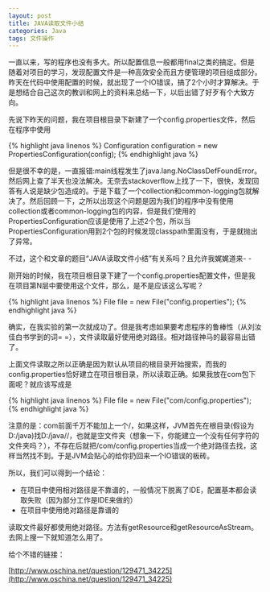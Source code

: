 ```yaml
---
layout: post
title: JAVA读取文件小结
categories: Java
tags: 文件操作
---
```


一直以来，写的程序也没有多大。所以配置信息一般都用final之类的搞定。但是随着对项目的学习，发现配置文件是一种高效安全而且方便管理的项目组成部分。昨天在代码中使用配置的时候，就出现了一个IO错误，搞了2个小时才算解决。于是想结合自己这次的教训和网上的资料来总结一下，以后出错了好歹有个大致方向。

先说下昨天的问题，我在项目根目录下新建了一个config.properties文件，然后在程序中使用

{% highlight java linenos %}
Configuration configuration = new PropertiesConfiguration(config);
{% endhighlight java %}

但是很不幸的是，一直报错:main线程发生了java.lang.NoClassDefFoundError。然后网上查了半天也没法解决。无奈去stackoverflow上找了一下，很快，发现回答有人说是缺少包造成的。于是下载了一个collection和common-logging包就解决了。然后回顾一下，之所以出现这个问题是因为我们的程序中没有使用collection或者common-logging包的内容，但是我们使用的PropertiesConfiguration应该是使用了上述2个包，所以当PropertiesConfiguration用到2个包的时候发现classpath里面没有，于是就抛出了异常。

不过，这个和文章的题目“JAVA读取文件小结”有关系吗？且允许我娓娓道来- -

刚开始的时候，我在项目根目录下建了一个config.properties配置文件，但是我在项目第N层中要使用这个文件，那么，是不是应该这么写呢？

{% highlight java linenos %}
File file = new File("config.properties");
{% endhighlight java %}

确实，在我实验的第一次就成功了。但是我考虑如果要考虑程序的鲁棒性（从刘汝佳白书学到的词= =），文件读取最好使用绝对路径。相对路径神马的最容易出错了。

上面文件读取之所以正确是因为默认从项目的根目录开始搜索，而我的config.properties恰好建立在项目根目录，所以读取正确。如果我放在com包下面呢？就应该写成是

{% highlight java linenos %}
File file = new File("com/config.properties");
{% endhighlight java %}

注意的是：com前面千万不能加上一个/，如果这样，JVM首先在根目录(假设为D:/java)找D:/java//，也就是空文件夹（想象一下，你能建立一个没有任何字符的文件夹吗？），不存在后就把/com/config.properties当成一个绝对路径去找，这样当然找不到。于是JVM会贴心的给你扔回来一个IO错误的板砖。

所以，我们可以得到一个结论：

*   在项目中使用相对路径是不靠谱的，一般情况下脱离了IDE，配置基本都会读取失败（因为部分工作是IDE来做的）
*   在项目中使用绝对路径是靠谱的

读取文件最好都使用绝对路径。方法有getResource和getResourceAsStream。去网上搜一下就知道怎么用了。

给个不错的链接：

[http://www.oschina.net/question/129471_34225](http://www.oschina.net/question/129471_34225)